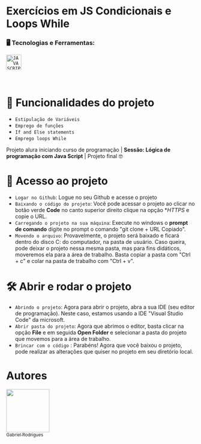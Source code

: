 <h1> Exercícios em JS Condicionais e Loops While</h1>

### 🖥️ Tecnologias e Ferramentas: 

<code><img width="40px" src="https://cdn.jsdelivr.net/gh/devicons/devicon/icons/javascript/javascript-original.svg" title = "JAVASCRIPT"/></code>

<br>

# :hammer: Funcionalidades do projeto

- `Estipulação de Variáveis`
- `Emprego de funções`
- `If and Else statements`
- `Emprego loops While`


Projeto alura iniciando curso de programação | **Sessão: Lógica de programação com Java Script** | Projeto final 🤓 

# 📁 Acesso ao projeto
- `Logar no Github`: Logue no seu Github e acesse o projeto
- `Baixando o código do projeto`: Você pode acessar o projeto ao clicar no botão verde **Code** no canto superior direito
  clique na opção **HTTPS* e copie o URL.
- `Carregando o projeto na sua máquina`: Execute no windows o **prompt de comando** digite no prompt o comando "git clone + URL Copiado".
- `Movendo o arquivo`: Provavelmente, o projeto será baixado e ficará dentro do disco C: do computador, na pasta de usuário. Caso queira, pode deixar o projeto nessa mesma pasta,
mas para fins didáticos, moveremos ela para a área de trabalho. Basta copiar a pasta com "Ctrl + c" e colar na pasta de trabalho com "Ctrl + v".
 
# 🛠️ Abrir e rodar o projeto
- `Abrindo o projeto`: Agora para abrir o projeto, abra a sua IDE (seu editor de programação). Neste caso, estamos usando a IDE "Visual Studio Code" da microsoft.
- `Abrir pasta do projeto`: Agora que abrimos o editor, basta clicar na opção **File** e em seguida **Open Folder** e selecionar a pasta do projeto que movemos para a área de trabalho.
- `Brincar com o código` : Parabéns! Agora que você baixou o projeto, pode realizar as alterações que quiser no projeto em seu diretório local. 

# Autores

 [<img loading="lazy" src="https://avatars.githubusercontent.com/u/167548049?s=400&u=92117079f5640c7200a7107309d5676d6789d75d&v=4" width=115><br><sub>Gabriel Rodrigues</sub>](https://github.com/Rodrigues-19)
